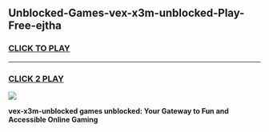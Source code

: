 
## Unblocked-Games-vex-x3m-unblocked-Play-Free-ejtha
<h3>
<a href="https://premium76.site?title=vex-x3m-unblocked&ref=18A">CLICK TO PLAY</a></h3>
<hr>

<h3>
<a href="https://premium76.site?title=vex-x3m-unblocked&ref=18A">CLICK 2 PLAY</a>
  
</h3>

<a href="https://premium76.site?title=vex-x3m-unblocked&ref=18A"><img src="https://clearcache.store/games.png"></a>


**vex-x3m-unblocked games unblocked: Your Gateway to Fun and Accessible Online Gaming**
